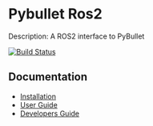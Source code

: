# Pybullet Ros2

Description: A ROS2 interface to PyBullet

[![Build Status](https://github.com/JafarAbdi/pybullet_ros2/actions/workflows/build_and_test.yaml/badge.svg)](https://github.com/JafarAbdi/pybullet_ros2/actions/workflows/build_and_test.yaml)

## Documentation

- [Installation](doc/installation.md)
- [User Guide](doc/user.md)
- [Developers Guide](doc/developer.md)
